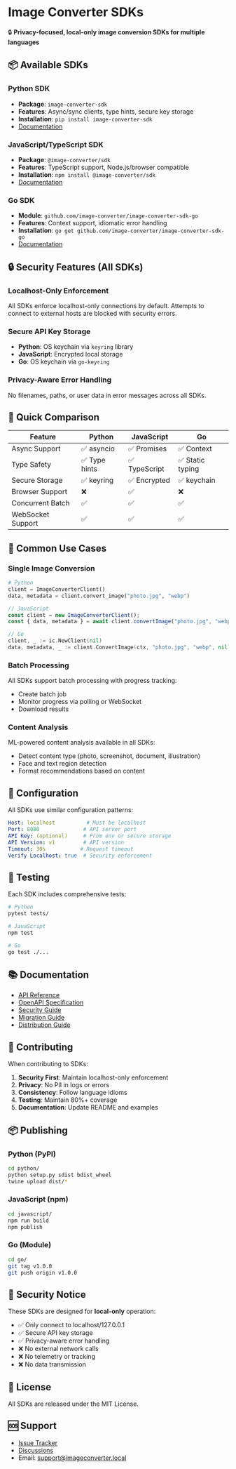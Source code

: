 # Image Converter SDKs

🔒 **Privacy-focused, local-only image conversion SDKs for multiple languages**

## 📦 Available SDKs

### Python SDK
- **Package**: `image-converter-sdk`
- **Features**: Async/sync clients, type hints, secure key storage
- **Installation**: `pip install image-converter-sdk`
- [Documentation](./python/README.md)

### JavaScript/TypeScript SDK
- **Package**: `@image-converter/sdk`
- **Features**: TypeScript support, Node.js/browser compatible
- **Installation**: `npm install @image-converter/sdk`
- [Documentation](./javascript/README.md)

### Go SDK
- **Module**: `github.com/image-converter/image-converter-sdk-go`
- **Features**: Context support, idiomatic error handling
- **Installation**: `go get github.com/image-converter/image-converter-sdk-go`
- [Documentation](./go/README.md)

## 🔒 Security Features (All SDKs)

### Localhost-Only Enforcement
All SDKs enforce localhost-only connections by default. Attempts to connect to external hosts are blocked with security errors.

### Secure API Key Storage
- **Python**: OS keychain via `keyring` library
- **JavaScript**: Encrypted local storage
- **Go**: OS keychain via `go-keyring`

### Privacy-Aware Error Handling
No filenames, paths, or user data in error messages across all SDKs.

## 🚀 Quick Comparison

| Feature | Python | JavaScript | Go |
|---------|--------|------------|-----|
| Async Support | ✅ asyncio | ✅ Promises | ✅ Context |
| Type Safety | ✅ Type hints | ✅ TypeScript | ✅ Static typing |
| Secure Storage | ✅ keyring | ✅ Encrypted | ✅ keychain |
| Browser Support | ❌ | ✅ | ❌ |
| Concurrent Batch | ✅ | ✅ | ✅ |
| WebSocket Support | ✅ | ✅ | ✅ |

## 🌟 Common Use Cases

### Single Image Conversion
```python
# Python
client = ImageConverterClient()
data, metadata = client.convert_image("photo.jpg", "webp")
```

```javascript
// JavaScript
const client = new ImageConverterClient();
const { data, metadata } = await client.convertImage("photo.jpg", "webp");
```

```go
// Go
client, _ := ic.NewClient(nil)
data, metadata, _ := client.ConvertImage(ctx, "photo.jpg", "webp", nil)
```

### Batch Processing
All SDKs support batch processing with progress tracking:
- Create batch job
- Monitor progress via polling or WebSocket
- Download results

### Content Analysis
ML-powered content analysis available in all SDKs:
- Detect content type (photo, screenshot, document, illustration)
- Face and text region detection
- Format recommendations based on content

## 🔧 Configuration

All SDKs use similar configuration patterns:

```yaml
Host: localhost          # Must be localhost
Port: 8080              # API server port
API Key: (optional)     # From env or secure storage
API Version: v1         # API version
Timeout: 30s           # Request timeout
Verify Localhost: true  # Security enforcement
```

## 🧪 Testing

Each SDK includes comprehensive tests:

```bash
# Python
pytest tests/

# JavaScript
npm test

# Go
go test ./...
```

## 📚 Documentation

- [API Reference](https://github.com/jnjambrin0/Next-Gen-Image-Format-Converter-Optimizer)
- [OpenAPI Specification](../openapi.json)
- [Security Guide](./SECURITY.md)
- [Migration Guide](./MIGRATION.md)
- [Distribution Guide](./DISTRIBUTION.md)

## 🤝 Contributing

When contributing to SDKs:

1. **Security First**: Maintain localhost-only enforcement
2. **Privacy**: No PII in logs or errors
3. **Consistency**: Follow language idioms
4. **Testing**: Maintain 80%+ coverage
5. **Documentation**: Update README and examples

## 📦 Publishing

### Python (PyPI)
```bash
cd python/
python setup.py sdist bdist_wheel
twine upload dist/*
```

### JavaScript (npm)
```bash
cd javascript/
npm run build
npm publish
```

### Go (Module)
```bash
cd go/
git tag v1.0.0
git push origin v1.0.0
```

## 🔐 Security Notice

These SDKs are designed for **local-only** operation:

- ✅ Only connect to localhost/127.0.0.1
- ✅ Secure API key storage
- ✅ Privacy-aware error handling
- ❌ No external network calls
- ❌ No telemetry or tracking
- ❌ No data transmission

## 📄 License

All SDKs are released under the MIT License.

## 🆘 Support

- [Issue Tracker](https://github.com/jnjambrin0/Next-Gen-Image-Format-Converter-Optimizer/issues)
- [Discussions](https://github.com/jnjambrin0/Next-Gen-Image-Format-Converter-Optimizer/discussions)
- Email: support@imageconverter.local